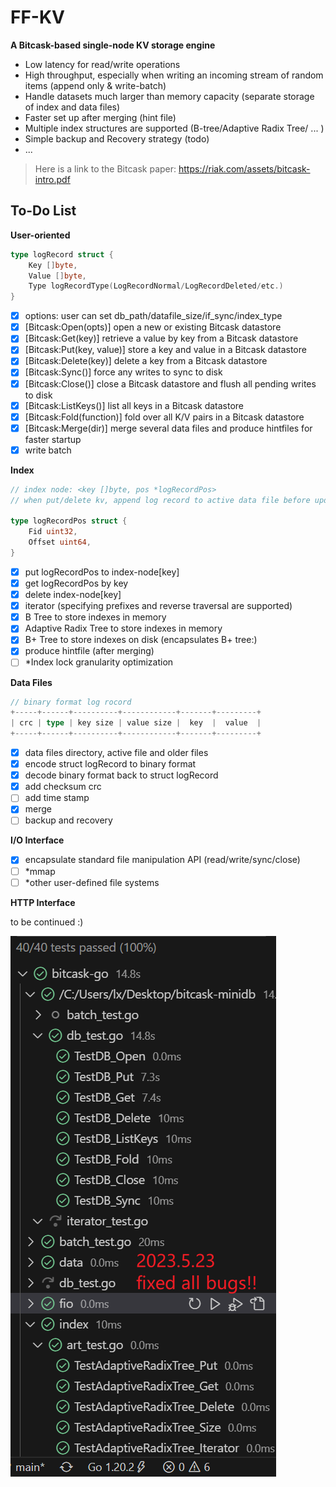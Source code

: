 # FF-KV

**A Bitcask-based single-node KV storage engine**

- Low latency for read/write operations
- High throughput, especially when writing an incoming stream of random items (append only & write-batch)
- Handle datasets much larger than memory capacity (separate storage of index and data files)
- Faster set up after merging (hint file)
- Multiple index structures are supported (B-tree/Adaptive Radix Tree/ ... )
- Simple backup and Recovery strategy (todo)
- ...

> Here is a link to the Bitcask paper: https://riak.com/assets/bitcask-intro.pdf

## To-Do List

**User-oriented**

```go
type logRecord struct {
    Key []byte,
    Value []byte,
    Type logRecordType(LogRecordNormal/LogRecordDeleted/etc.)
}
```

- [x] options: user can set db_path/datafile_size/if_sync/index_type
- [x] [Bitcask:Open(opts)] open a new or existing Bitcask datastore
- [x] [Bitcask:Get(key)] retrieve a value by key from a Bitcask datastore
- [x] [Bitcask:Put(key, value)] store a key and value in a Bitcask datastore
- [x] [Bitcask:Delete(key)] delete a key from a Bitcask datastore
- [x] [Bitcask:Sync()] force any writes to sync to disk
- [x] [Bitcask:Close()] close a Bitcask datastore and flush all pending writes to disk
- [x] [Bitcask:ListKeys()] list all keys in a Bitcask datastore
- [x] [Bitcask:Fold(function)] fold over all K/V pairs in a Bitcask datastore
- [x] [Bitcask:Merge(dir)] merge several data files and produce hintfiles for faster startup
- [x] write batch

**Index**

```go
// index node: <key []byte, pos *logRecordPos>
// when put/delete kv, append log record to active data file before updating index

type logRecordPos struct {
    Fid uint32,
    Offset uint64,
}
```

- [x] put logRecordPos to index-node[key]
- [x] get logRecordPos by key
- [x] delete index-node[key]
- [x] iterator (specifying prefixes and reverse traversal are supported)
- [x] B Tree to store indexes in memory 
- [x] Adaptive Radix Tree to store indexes in memory
- [x] B+ Tree to store indexes on disk (encapsulates B+ tree:)
- [x] produce hintfile (after merging)
- [ ] \*Index lock granularity optimization

**Data Files**

```go
// binary format log rocord
+-----+------+----------+------------+-------+---------+
| crc | type | key size | value size |  key  |  value  |
+-----+------+----------+------------+-------+---------+
```

- [x] data files directory, active file and older files
- [x] encode struct logRecord to binary format
- [x] decode binary format back to struct logRecord
- [x] add checksum crc
- [ ] add time stamp
- [x] merge
- [ ] backup and recovery

**I/O Interface**

- [x] encapsulate standard file manipulation API (read/write/sync/close)
- [ ] \*mmap
- [ ] \*other user-defined file systems

**HTTP Interface**

to be continued :)



![fixed-all-bugs](/imgs/test5.23.png)
